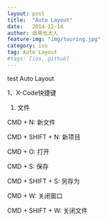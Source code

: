 ```yaml
---
layout: post
title:  "Auto Layout"
date:   2014-12-14
author: 自来也大人
feature-img: "img/touring.jpg"
category: ios
tag: Auto Layout
#tags: [ios, github]
---
```

test Auto Layout

1、X-Code快捷键

1. 文件

CMD + N: 新文件

CMD + SHIFT + N: 新项目

CMD + O: 打开

CMD + S: 保存

CMD + SHIFT + S: 另存为

CMD + W: 关闭窗口

CMD + SHIFT + W: 关闭文件
